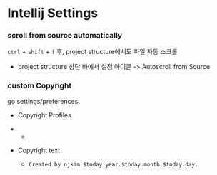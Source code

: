 # Intellij Settings

### scroll from source automatically

`ctrl` + `shift` + `f` 후, project structure에서도 파일 자동 스크롤

* project structure 상단 바에서 설정 아이콘 -> Autoscroll from Source

### custom Copyright

go settings/preferences

* Copyright Profiles

* +

* Copyright text

  * ```
    Created by njkim $today.year.$today.month.$today.day.
    ```
